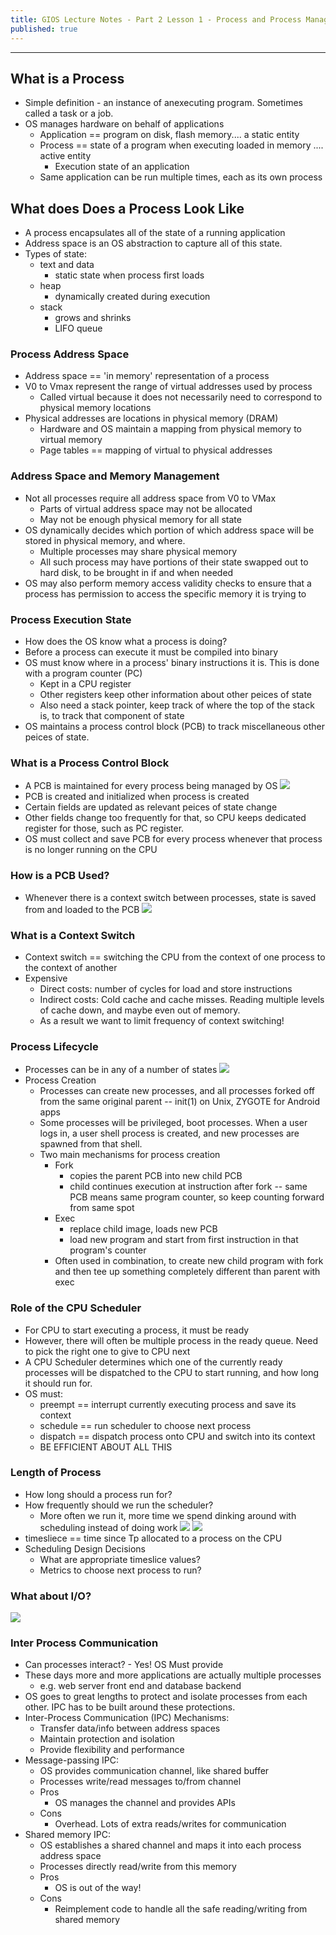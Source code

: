 ```yaml
---
title: GIOS Lecture Notes - Part 2 Lesson 1 - Process and Process Management
published: true
---
```


***
## What is a Process
* Simple definition - an instance of anexecuting program.  Sometimes called a task or a job.
* OS manages hardware on behalf of applications
	* Application == program on disk, flash memory.... a static entity
	* Process == state of a program when executing loaded in memory .... active entity
		* Execution state of an application
	* Same application can be run multiple times, each as its own process
## What does Does a Process Look Like
* A process encapsulates all of the state of a running application
* Address space is an OS abstraction to capture all of this state.
* Types of state:
	* text and data
		* static state when process first loads
	* heap
		* dynamically created during execution
	* stack
		* grows and shrinks
		* LIFO queue
### Process Address Space
* Address space == 'in memory' representation of a process
* V0 to Vmax represent the range of virtual addresses used by process
	* Called virtual because it does not necessarily need to correspond to physical memory locations
* Physical addresses are locations in physical memory (DRAM)
	* Hardware and OS maintain a mapping from physical memory to virtual memory
	* Page tables == mapping of virtual to physical addresses
### Address Space and Memory Management
* Not all processes require all address space from V0 to VMax
	* Parts of virtual address space may not be allocated
	* May not be enough physical memory for all state
* OS dynamically decides which portion of which address space will be stored in physical memory, and where.
	* Multiple processes may share physical memory
	* All such process may have portions of their state swapped out to hard disk, to be brought in if and when needed
* OS may also perform memory access validity checks to ensure that a process has permission to access the specific memory it is trying to
### Process Execution State
* How does the OS know what a process is doing?
* Before a process can execute it must be compiled into binary
* OS must know where in a process' binary instructions it is.  This is done with a program counter (PC)
	* Kept in a CPU register
	* Other registers keep other information about other peices of state
	* Also need a stack pointer, keep track of where the top of the stack is, to track that component of state
* OS maintains a process control block (PCB) to track miscellaneous other peices of state.  
### What is a Process Control Block
* A PCB is maintained for every process being managed by OS
![](../assets/content_images/omscs/gios/p2l1_img1.png)
* PCB is created and initialized when process is created 
* Certain fields are updated as relevant peices of state change
* Other fields change too frequently for that, so CPU keeps dedicated register for those, such as PC register.
* OS must collect and save PCB for every process whenever that process is no longer running on the CPU
### How is a PCB Used?
* Whenever there is a context switch between processes, state is saved from and loaded to the PCB
![](../assets/content_images/omscs/gios/p2l1_img2.png)
### What is a Context Switch
* Context switch == switching the CPU from the context of one process to the context of another
* Expensive
	* Direct costs: number of cycles for load and store instructions
	* Indirect costs: Cold cache and cache misses.  Reading multiple levels of cache down, and maybe even out of memory.
	* As a result we want to limit frequency of context switching!
### Process Lifecycle
* Processes can be in any of a number of states
![](../assets/content_images/omscs/gios/p2l1_img3.png)
* Process Creation
	* Processes can create new processes, and all processes forked off from the same original parent -- init(1) on Unix, ZYGOTE for Android apps
	* Some processes will be privileged, boot processes.  When a user logs in, a user shell process is created, and new processes are spawned from that shell.
	* Two main mechanisms for process creation
		* Fork 
			* copies the parent PCB into new child PCB
			* child continues execution at instruction after fork -- same PCB means same program counter, so keep counting forward from same spot
		* Exec
			* replace child image, loads new PCB
			* load new program and start from first instruction in that program's counter
		* Often used in combination, to create new child program with fork and then tee up something completely different than parent with exec
### Role of the CPU Scheduler
* For CPU to start executing a process, it must be ready
* However, there will often be multiple process in the ready queue.  Need to pick the right one to give to CPU next
* A CPU Scheduler determines which one of the currently ready processes will be dispatched to the CPU to start running, and how long it should run for.
* OS must:
	* preempt == interrupt currently executing process and save its context
	* schedule == run scheduler to choose next process
	* dispatch == dispatch process onto CPU and switch into its context
	* BE EFFICIENT ABOUT ALL THIS
### Length of Process
* How long should a process run for?
* How frequently should we run the scheduler?
	* More often we run it, more time we spend dinking around with scheduling instead of doing work
![](../assets/content_images/omscs/gios/p2l1_img4.png)
![](../assets/content_images/omscs/gios/p2l1_img5.png)
* timesliece == time since Tp allocated to a process on the CPU
* Scheduling Design Decisions
	* What are appropriate timeslice values?
	* Metrics to choose next process to run?
### What about I/O?
![](../assets/content_images/omscs/gios/p2l1_img6.png)
### Inter Process Communication
* Can processes interact?  - Yes!  OS Must provide
* These days more and more applications are actually multiple processes
	* e.g. web server front end and database backend
* OS goes to great lengths to protect and isolate processes from each other.  IPC has to be built around these protections.
* Inter-Process Communication (IPC) Mechanisms:
	* Transfer data/info between address spaces
	* Maintain protection and isolation
	* Provide flexibility and performance
* Message-passing IPC:
	* OS provides communication channel, like shared buffer
	* Processes write/read messages to/from channel
	* Pros
		* OS manages the channel and provides APIs
	* Cons
		* Overhead.  Lots of extra reads/writes for communication
* Shared memory IPC:
	* OS establishes a shared channel and maps it into each process address space
	* Processes directly read/write from this memory
	* Pros
		* OS is out of the way!
	* Cons
		* Reimplement code to handle all the safe reading/writing from shared memory